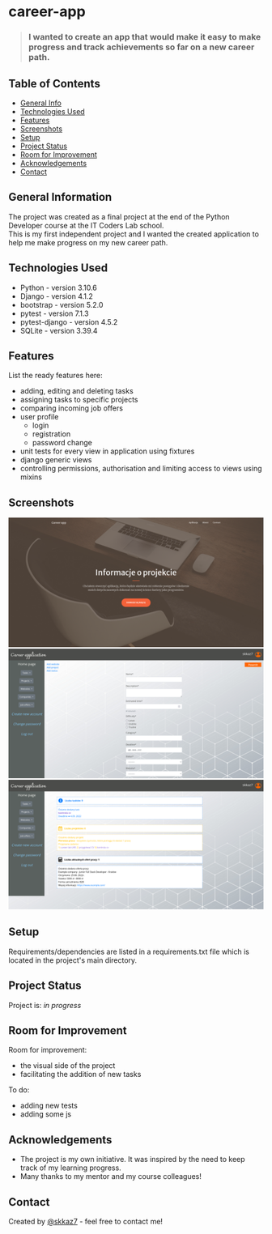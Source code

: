 # career-app
> ### I wanted to create an app that would make it easy to make progress and track achievements so far on a new career path.
> <!-- Live demo [_here_](https://www.example.com). If you have the project hosted somewhere, include the link here. -->

## Table of Contents
* [General Info](#general-information)
* [Technologies Used](#technologies-used)
* [Features](#features)
* [Screenshots](#screenshots)
* [Setup](#setup)
* [Project Status](#project-status)
* [Room for Improvement](#room-for-improvement)
* [Acknowledgements](#acknowledgements)
* [Contact](#contact)
<!-- * [License](#license) -->


## General Information
The project was created as a final project at the end of the Python Developer course at the IT Coders Lab school.<br>
This is my first independent project and I wanted the created application to help me make progress on my new career path.
<!-- You don't have to answer all the questions - just the ones relevant to your project. -->


## Technologies Used
- Python - version 3.10.6
- Django - version 4.1.2
- bootstrap - version 5.2.0
- pytest - version 7.1.3
- pytest-django - version 4.5.2
- SQLite - version 3.39.4


## Features
List the ready features here:
- adding, editing and deleting tasks
- assigning tasks to specific projects
- comparing incoming job offers
- user profile
  - login
  - registration
  - password change
- unit tests for every view in application using fixtures
- django generic views
- controlling permissions, authorisation and limiting access to views using  mixins


## Screenshots
![Example screenshot](./imgs/s1.png)
![Example screenshot](./imgs/s2.png)
![Example screenshot](./imgs/s3.png)
<!-- If you have screenshots you'd like to share, include them here. -->


## Setup
Requirements/dependencies are listed in a requirements.txt file which is located in the project's main directory.


## Project Status
Project is: _in progress_


## Room for Improvement
Room for improvement:
- the visual side of the project
- facilitating the addition of new tasks

To do:
- adding new tests
- adding some js


## Acknowledgements
- The project is my own initiative. It was inspired by the need to keep track of my learning progress.
- Many thanks to my mentor and my course colleagues!


## Contact
Created by [@skkaz7](https://www.linkedin.com/in/sebastian-kazmierczak) - feel free to contact me!


<!-- Optional -->
<!-- ## License -->
<!-- This project is open source and available under the [... License](). -->

<!-- You don't have to include all sections - just the one's relevant to your project -->
